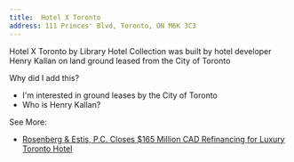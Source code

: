 ```yaml
---
title:  Hotel X Toronto
address: 111 Princes' Blvd, Toronto, ON M6K 3C3
---
```


Hotel X Toronto by Library Hotel Collection was built by hotel developer Henry Kallan on land  ground leased from the City of Toronto

Why did I add this?
- I'm interested in ground leases by the City of Toronto 
- Who is Henry Kallan?

See More:  
- [Rosenberg & Estis, P.C. Closes $165 Million CAD Refinancing for Luxury Toronto Hotel](https://www.rosenbergestis.com/wp-content/uploads/sites/1101496/2021/01/HotelX-HellmanBogdanov.pdf)  